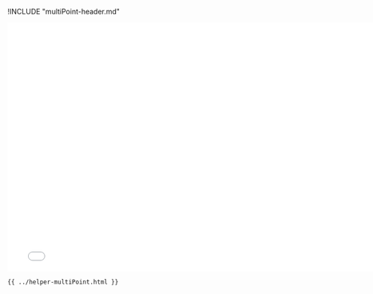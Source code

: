!INCLUDE "multiPoint-header.md"

<iframe src="../../helper-multiPoint.html" width="770" height="500" frameBorder="0" seamless="seamless">
</iframe>

```html
{{ ../helper-multiPoint.html }}
```
